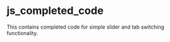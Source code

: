# js_completed_code

This contains completed code for simple slider and tab switching functionality.
